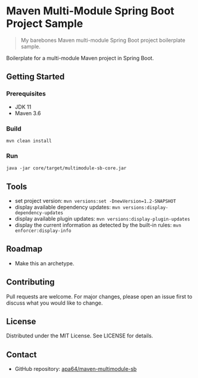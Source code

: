 # Maven Multi-Module Spring Boot Project Sample

> My barebones Maven multi-module Spring Boot project boilerplate sample.

Boilerplate for a multi-module Maven project in Spring Boot.

## Getting Started

### Prerequisites

- JDK 11
- Maven 3.6

### Build

```shell
mvn clean install
```

### Run

```shell
java -jar core/target/multimodule-sb-core.jar
```

## Tools

- set project version: `mvn versions:set -DnewVersion=1.2-SNAPSHOT`
- display available dependency updates: `mvn versions:display-dependency-updates`
- display available plugin updates: `mvn versions:display-plugin-updates`
- display the current information as detected by the built-in rules: `mvn enforcer:display-info`

## Roadmap

- Make this an archetype.

## Contributing

Pull requests are welcome. For major changes, please open an issue first to discuss what you would like to change.

## License

Distributed under the MIT License. See LICENSE for details.

## Contact

- GitHub repository: [apa64/maven-multimodule-sb](https://github.com/apa64/maven-multimodule-sb)
